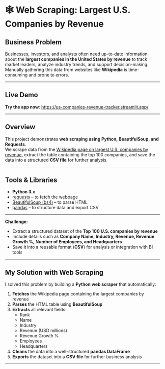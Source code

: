 # 🕸️ Web Scraping: Largest U.S. Companies by Revenue

## Business Problem
Businesses, investors, and analysts often need up-to-date information about the **largest companies in the United States by revenue** to track market leaders, analyze industry trends, and support decision-making.  
Manually gathering this data from websites like **Wikipedia** is time-consuming and prone to errors.

---

## Live Demo

**Try the app now**: https://us-companies-revenue-tracker.streamlit.app/

---

## Overview
This project demonstrates **web scraping using Python, BeautifulSoup, and Requests**.  
We scrape data from the [Wikipedia page on largest U.S. companies by revenue](https://en.wikipedia.org/wiki/List_of_largest_companies_in_the_United_States_by_revenue), extract the table containing the top 100 companies, and save the data into a structured **CSV file** for further analysis.

---

## Tools & Libraries
- **Python 3.x**
- [requests](https://docs.python-requests.org/) – to fetch the webpage  
- [BeautifulSoup (bs4)](https://www.crummy.com/software/BeautifulSoup/) – to parse HTML  
- [pandas](https://pandas.pydata.org/) – to structure data and export CSV  

---


**Challenge:**
- Extract a structured dataset of the **Top 100 U.S. companies by revenue**  
- Include details such as **Company Name, Industry, Revenue, Revenue Growth %, Number of Employees, and Headquarters**  
- Save it into a reusable format (**CSV**) for analysis or integration with BI tools  

---

## My Solution with Web Scraping
I solved this problem by building a **Python web scraper** that automatically:  

1. **Fetches** the Wikipedia page containing the largest companies by revenue  
2. **Parses** the HTML table using **BeautifulSoup**  
3. **Extracts** all relevant fields:
   - Rank  
   - Name  
   - Industry  
   - Revenue (USD millions)  
   - Revenue Growth %  
   - Employees  
   - Headquarters  
4. **Cleans** the data into a well-structured **pandas DataFrame**  
5. **Exports** the dataset into a **CSV file** for further business analysis  

---



